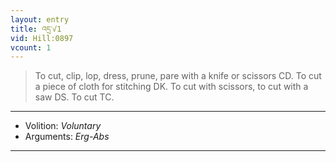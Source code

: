 ```yaml
---
layout: entry
title: འདྲ་√1
vid: Hill:0897
vcount: 1
---
```

> To cut, clip, lop, dress, prune, pare with a knife or scissors CD\. To cut a piece of cloth for stitching DK\. To cut with scissors, to cut with a saw DS\. To cut TC\.

---
* Volition: _Voluntary_
* Arguments: _Erg-Abs_

---

